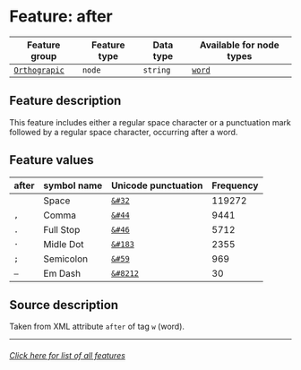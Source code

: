 # Feature: after

Feature group | Feature type | Data type | Available for node types
---  | --- | --- | --- 
[`Orthograpic`](home.md#orthograpic-features) | `node` | `string` | [`word`](wordnodefeatures.md#readme)

## Feature description 

This feature includes either a regular space character or a punctuation mark followed by a regular space character, occurring after a word.

## Feature values 

after | symbol name | Unicode punctuation | Frequency
---  | --- | --- | ---
` ` | Space | [`&#32`](https://www.codetable.net/decimal/32)  |  119272
`, ` | Comma  | [`&#44`](https://www.codetable.net/decimal/44)   | 9441
`. ` | Full Stop | [`&#46`](https://www.codetable.net/decimal/46) | 5712
`· ` | Midle Dot | [`&#183`](https://www.codetable.net/decimal/183) | 2355
`; ` | Semicolon | [`&#59`](https://www.codetable.net/decimal/59) | 969
`— ` | Em Dash | [`&#8212`](https://www.codetable.net/decimal/8212) | 30

## Source description

Taken from XML attribute `after` of tag `w` (word).

---
###### [Click here for list of all features](home.md#readme)
